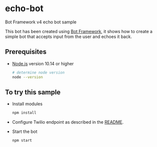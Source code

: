 # echo-bot

Bot Framework v4 echo bot sample

This bot has been created using [Bot Framework](https://dev.botframework.com), it shows how to create a simple bot that accepts input from the user and echoes it back.

## Prerequisites

- [Node.js](https://nodejs.org) version 10.14 or higher

    ```bash
    # determine node version
    node --version
    ```

## To try this sample

- Install modules

    ```bash
    npm install
    ```

- Configure Twilio endpoint as described in the [README](../README.md).

- Start the bot

    ```bash
    npm start
    ```